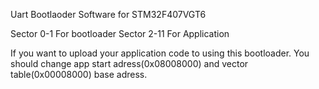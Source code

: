 Uart Bootlaoder Software for STM32F407VGT6

Sector 0-1 For bootloader
Sector 2-11 For Application

If you want to upload your application code to using this bootloader. You should change app start adress(0x08008000) and vector table(0x00008000) base adress.
